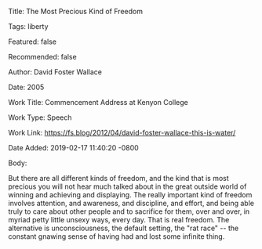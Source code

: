 Title:  The Most Precious Kind of Freedom

Tags:   liberty

Featured: false

Recommended: false

Author: David Foster Wallace

Date:   2005

Work Title: Commencement Address at Kenyon College

Work Type: Speech

Work Link: https://fs.blog/2012/04/david-foster-wallace-this-is-water/

Date Added: 2019-02-17 11:40:20 -0800

Body: 

But there are all different kinds of freedom, and the kind that is most precious you will not hear much talked about in the great outside world of winning and achieving and displaying. The really important kind of freedom involves attention, and awareness, and discipline, and effort, and being able truly to care about other people and to sacrifice for them, over and over, in myriad petty little unsexy ways, every day. That is real freedom. The alternative is unconsciousness, the default setting, the "rat race" -- the constant gnawing sense of having had and lost some infinite thing.

